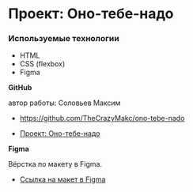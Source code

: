 # Проект: Оно-тебе-надо
### Используемые технологии
* HTML
* CSS (flexbox)
* Figma


**GitHub**

автор работы: Соловьев Максим

 * https://github.com/TheCrazyMakc/ono-tebe-nado

 * [Проект: Оно-тебе-надо](https://thecrazymakc.github.io/ono-tebe-nado/)


**Figma**

Вёрстка по макету в Figma.

* [Ссылка на макет в Figma](https://www.figma.com/file/uPkVZc67u6R47KI4xTMYZp/%D0%9E%D0%BD%D0%BE-%D1%82%D0%B5%D0%B1%D0%B5-%D0%BD%D0%B0%D0%B4%D0%BE-2?type=design&node-id=4-2&mode=design&t=SUiGoNgyPsvpMaa2-0)

